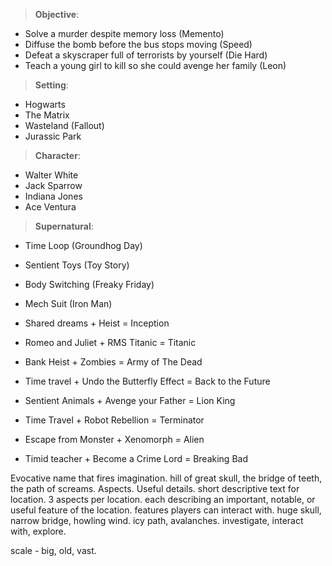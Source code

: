 > **Objective**: 
- Solve a murder despite memory loss (Memento)
- Diffuse the bomb before the bus stops moving (Speed)
- Defeat a skyscraper full of terrorists by yourself (Die Hard)
- Teach a young girl to kill so she could avenge her family (Leon)

> **Setting**: 
- Hogwarts
- The Matrix
- Wasteland (Fallout)
- Jurassic Park

> **Character**:
- Walter White
- Jack Sparrow
- Indiana Jones
- Ace Ventura

> **Supernatural**: 
- Time Loop (Groundhog Day)
- Sentient Toys (Toy Story)
- Body Switching (Freaky Friday)
- Mech Suit (Iron Man)

- Shared dreams + Heist = Inception
- Romeo and Juliet + RMS Titanic = Titanic
- Bank Heist + Zombies = Army of The Dead
- Time travel + Undo the Butterfly Effect = Back to the Future
- Sentient Animals + Avenge your Father = Lion King
- Time Travel + Robot Rebellion = Terminator
- Escape from Monster + Xenomorph = Alien
- Timid teacher + Become a Crime Lord = Breaking Bad


Evocative name that fires imagination.
hill of great skull, the bridge of teeth, the path of screams.
Aspects. Useful details. short descriptive text for location.
3 aspects per location. each describing an important, notable, or useful feature of the location. features players can interact with.
huge skull, narrow bridge, howling wind.
icy path, avalanches. investigate, interact with, explore.

scale - big, old, vast.